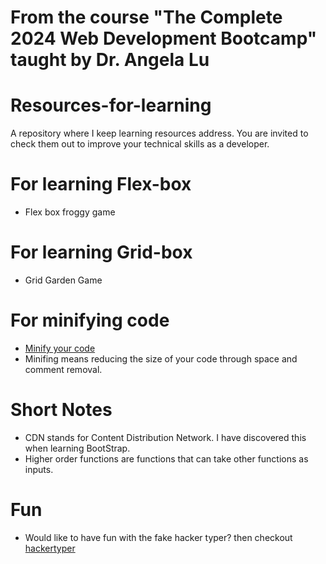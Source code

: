 # From the course "The Complete 2024 Web Development Bootcamp" taught by Dr. Angela Lu

# Resources-for-learning
A repository where I keep learning resources address. You are invited to check them out to improve your technical skills as a developer.
# For learning Flex-box
- <a href = "https://appbrewery.github.io/flexboxfroggy/" style="text-decoration:none;"> Flex box froggy game </a>

# For learning Grid-box
- <a href = "https://appbrewery.github.io/gridgarden/" style="text-decoration:none;"> Grid Garden Game </a>

# For minifying code
- <a href = "https://www.minifier.org/"> Minify your code </a>
- Minifing means reducing the size of your code through space and comment removal.

# Short Notes
- CDN stands for Content Distribution Network. I have discovered this when learning BootStrap.
- Higher order functions are functions that can take other functions as inputs.

# Fun
- Would like to have fun with the fake hacker typer? then checkout <a href = "https://hackertyper.com/"> hackertyper </a>

